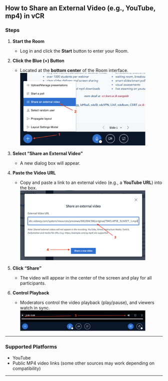 ##  **How to Share an External Video (e.g., YouTube, mp4) in vCR**

###  **Steps**

1. **Start the Room**

   * Log in and click the **Start** button to enter your Room.

2. **Click the Blue (+) Button**

   * Located at the **bottom center** of the Room interface.
     <img src="https://github.com/LEARN-LK/VCR/blob/main/img/sharemp4-01%20.png" alt="image" style="max-width: 100%;width: 400px;">


3. **Select “Share an External Video”**

   * A new dialog box will appear.
     


4. **Paste the Video URL**

   * Copy and paste a link to an external video (e.g., a **YouTube URL**) into the box.
     <img src="https://github.com/LEARN-LK/VCR/blob/main/img/sharemp4%20-02.png" alt="image" style="max-width: 100%;width: 400px;">


5. **Click “Share”**

   * The video will appear in the center of the screen and play for all participants.

6. **Control Playback**

   * Moderators control the video playback (play/pause), and viewers watch in sync.
     <img src="https://github.com/LEARN-LK/VCR/blob/main/img/sharemp4-03.png" alt="image" style="max-width: 100%;width: 400px;">


---

###  **Supported Platforms**

*  YouTube
*  Public MP4 video links (some other sources may work depending on compatibility)

---

